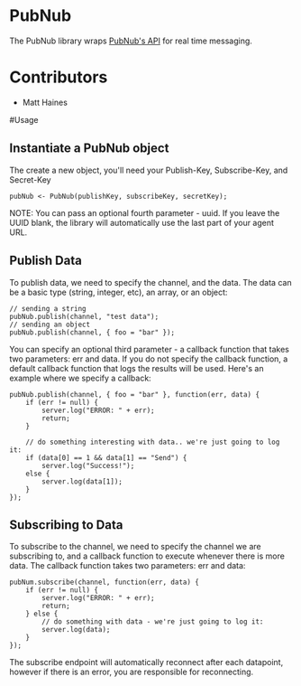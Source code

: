 # PubNub
The PubNub library wraps [PubNub's API](http://www.pubnub.com/) for real time messaging. 

# Contributors
- Matt Haines

#Usage
## Instantiate a PubNub object
The create a new object, you'll need your Publish-Key, Subscribe-Key, and Secret-Key

```
pubNub <- PubNub(publishKey, subscribeKey, secretKey);
```

NOTE: You can pass an optional fourth parameter - uuid. If you leave the UUID blank, the library will automatically use the last part of your agent URL.

## Publish Data
To publish data, we need to specify the channel, and the data. The data can be a basic type (string, integer, etc), an array, or an object:

```
// sending a string
pubNub.publish(channel, "test data");
// sending an object
pubNub.publish(channel, { foo = "bar" });
```

You can specify an optional third parameter - a callback function that takes two parameters: err and data. If you do not specify the callback function, a default callback function that logs the results will be used. Here's an example where we specify a callback:

```
pubNub.publish(channel, { foo = "bar" }, function(err, data) {
	if (err != null) {
		server.log("ERROR: " + err);
		return;
	}
	
	// do something interesting with data.. we're just going to log it:
	if (data[0] == 1 && data[1] == "Send") {
		server.log("Success!");
	else {
		server.log(data[1]);
	}
});
```

## Subscribing to Data
To subscribe to the channel, we need to specify the channel we are subscribing to, and a callback function to execute whenever there is more data. The callback function takes two parameters: err and data:

```
pubNum.subscribe(channel, function(err, data) {
	if (err != null) {
		server.log("ERROR: " + err);
		return;
	} else {
		// do something with data - we're just going to log it:
		server.log(data);
	} 
});
```

The subscribe endpoint will automatically reconnect after each datapoint, however if there is an error, you are responsible for reconnecting. 